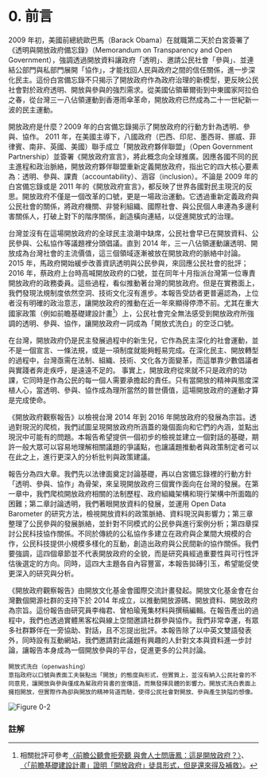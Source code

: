 # 0. 前言

2009 年初，美國前總統歐巴馬（Barack Obama）在就職第二天於白宮簽署了《透明與開放政府備忘錄》（Memorandum on Transparency and Open Government），強調透過開放資料讓政府「透明」、邀請公民社會「參與」、並連結公部門與私部門展開「協作」，才能找回人民與政府之間的信任關係，進一步深化民主。這份白宮備忘錄不只揭示了開放政府作為政府治理的新模型，更反映公民社會對於政府透明、開放與參與的強烈需求。從美國佔領華爾街到中東國家阿拉伯之春，從台灣三一八佔領運動到香港雨傘革命，開放政府已然成為二十一世紀新一波的民主運動。

開放政府是什麼？2009 年的白宮備忘錄揭示了開放政府的行動方針為透明、參與、協作。 2011 年，在美國主導下，八國政府（巴西、印尼、墨西哥、挪威、菲律賓、南非、英國、美國）聯手成立「開放政府夥伴聯盟」（Open Government Partnership）並簽署《開放政府宣言》，將此概念向全球推廣。因應各國不同的民主進程和政治脈絡，開放政府夥伴聯盟重新定義開放政府，指出它的四大核心要素為：透明、參與、課責（accountability）、涵容（inclusion）。不論是 2009 年的白宮備忘錄或是 2011 年的《開放政府宣言》，都反映了世界各國對民主現況的反思。開放政府不僅是一個改革的口號，更是一場政治運動。它透過重新定義政府與公民社會的關係，將政府機關、非營利組織、國際社會、與公民個人串連為多邊利害關係人，打破上對下的階序關係，創造橫向連結，以促進開放式的治理。

台灣並沒有在這場開放政府的全球民主浪潮中缺席，公民社會早已在開放資料、公民參與、公私協作等議題裡分頭倡議。直到 2014 年，三一八佔領運動讓透明、開放成為台灣社會的主流價值，這三個領域逐漸被放在開放政府的脈絡中討論。 2015 年，馬政府開始緩步改善資訊透明與公民參與，來回應公民社會的批評；2016 年，蔡政府上台時高喊開放政府的口號，並在同年十月指派台灣第一位專責開放政府的政務委員。這些過程，看似推動著台灣的開放政府。但是在實務面上，我們發現法規制度依然空洞、技術文化沒有進步。本報告受訪者更普遍認為，上位者沒有明確的政治意志，讓開放政府的推動在近一年來顯得停滯不前。尤其在重大國家政策（例如前瞻基礎建設計畫[^first]）上，公民社會完全無法感受到開放政府所強調的透明、參與、協作，讓開放政府一詞成為「開放式洗白」的空泛口號。

在台灣，開放政府仍是民主發展過程中的新生兒，它作為民主深化的社會運動，並不是一個宣言、一條法規，或是一項制度就能夠輕易完成。在深化民主、開放轉型的過程中，台灣亟需在法制、組織、技術、文化各方面變革，而這單靠少數倡議者與實踐者奔走疾呼，是遠遠不足的。 事實上，開放政府從來就不只是政府的功課，它同時是作為公民的每一個人需要承擔起的責任。只有當開放的精神與態度深植人心，當透明、參與、協作成為理所當然的普世價值，這場開放政府的運動才算是完成使命。

《開放政府觀察報告》以檢視台灣 2014 年到 2016 年開放政府的發展為宗旨。透過對現況的爬梳，我們試圖呈現開放政府所涵蓋的幾個面向和它們的內涵，並點出現況中可能有的問題。本報告希望提供一個初步的檢視並建立一個對話的基礎，期許一般大眾可以容易地理解相關議題的爭議點，也讓議題推動者與政策制定者可以在此之上，進行更深入的分析批判與政策建議。

報告分為四大章。我們先以法律面奠定討論基礎，再以白宮備忘錄裡的行動方針「透明、參與、協作」為骨架，來呈現開放政府三個實作面向在台灣的發展。在第一章中，我們爬梳開放政府相關的法制歷程、政府組織架構和現行架構中所面臨的困難；第二章討論透明，我們著眼開放資料的發展，並運用 Open Data Barometer 的研究方法，檢視開放資料的政策脈絡、資料現況與影響力；第三章整理了公民參與的發展脈絡，並針對不同模式的公民參與進行案例分析；第四章探討公民科技協作關係。不同於傳統的公私協作多建立在政府與企業間大規模的合作，公民科技提供小規模多樣化的互動，創造出政府與公民間新的協作關係。我們要強調，這四個章節並不代表開放政府的全貌，而是研究員經過重要性與可行性評估後選定的方向。同時，這四大主題各自內容豐富，本報告拋磚引玉，希望能促使更深入的研究與分析。

《開放政府觀察報告》由開放文化基金會國際交流計畫發起。開放文化基金會在台灣數個開源社群的支持下於 2014 年成立，以推動開放源碼、開放資料、開放政府為宗旨。這份報告由研究員李梅君、曾柏瑜蒐集材料與撰稿編輯。在報告產出的過程中，我們也透過實體黑客松與線上空間邀請社群參與協作。我們非常幸運，有眾多社群夥伴在一旁協助、對話，且不忘提出批評。本報告除了以中英文雙語發表外，同時設有互動網站，我們邀請對此議題有興趣的人針對文本與資料進一步討論，讓報告本身成為一個開放參與的平台，促進更多的公共討論。

```!
開放式洗白（openwashing）
意指政府以口號與表面工夫裝點出「開放」的態度與形式，但實質上，並沒有納入公民社會的不同意見，讓開放與參與僅成為幫政府背書的宣傳語，而無發揮具體的影響力。開放式洗白表面上擁抱開放，但實際作為卻與開放的精神背道而馳，使得公民社會對開放、參與產生狹隘的想像。
```

![Figure 0-2](https://opengovreport.ocf.tw/assets/img/md/0-2.png)


### 註解 

[^first]:相關批評可參考[〈前瞻公聽會拒旁聽 與會人士問唐鳳：這是開放政府？〉](https://udn.com/news/story/7238/2393866)、[〈「前瞻基礎建設計畫」證明「開放政府」徒具形式，但是還來得及補救〉](http://citypatterns.blogspot.tw/2017/04/an-open-approach-for-foresight-infrastructure-initiative.html)。



